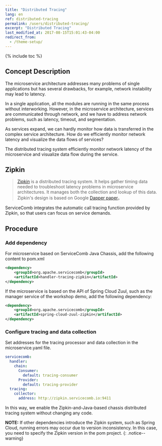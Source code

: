 ```yaml
---
title: "Distributed Tracing"
lang: en
ref: distributed-tracing
permalink: /users/distributed-tracing/
excerpt: "Distributed Tracing"
last_modified_at: 2017-08-15T15:01:43-04:00
redirect_from:
  - /theme-setup/
---
```


{% include toc %}
## Concept Description

The microservice architecture addresses many problems of single applications but has several drawbacks, for example, network instability may lead to latency.

In a single application, all the modules are running in the same process without interworking. However, in the microservice architecture, services are communicated through network, and we have to address network problems, such as latency, timeout, and segmentation.

As services expand, we can hardly monitor how data is transferred in the complex service architecture. How do we efficiently monitor network latency and visualize the data flows of services?

The distributed tracing system efficiently monitor network latency of the microservice and visualize data flow during the service.

## Zipkin

> [Zipkin](http://zipkin.io/) is a distributed tracing system. It helps gather timing data needed to troubleshoot latency problems in microservice architectures. It manages both the collection and lookup of this data. Zipkin's design is based on Google [Dapper paper](http://research.google.com/pubs/pub36356.html)。

ServiceComb integrates the automatic call tracing function provided by Zipkin, so that users can focus on service demands.

## Procedure

### Add dependency

For microservice based on ServiceComb Java Chassis, add the following content to pom.xml

```xml
<dependency>   
    <groupId>org.apache.servicecomb</groupId>
    <artifactId>handler-tracing-zipkin</artifactId>
</dependency>
```

If the microservice is based on the API of Spring Cloud Zuul, such as the manager service of the workshop demo, add the following dependency:

```xml
<dependency>    
    <groupId>org.apache.servicecomb</groupId>
    <artifactId>spring-cloud-zuul-zipkin</artifactId>
</dependency>
```

### Configure tracing and data collection

Set addresses for the tracing processor and data collection in the microservice.yaml file.

```yaml
servicecomb: 
  handler: 
    chain: 
      Consumer: 
        default: tracing-consumer
      Provider: 
        default: tracing-provider
  tracing: 
    collector: 
      address: http://zipkin.servicecomb.io:9411
```

In this way, we enable the Zipkin-and-Java-based chassis distributed tracing system without changing any code.

**NOTE:** If other dependencies introduce the Zipkin system, such as Spring Cloud, running errors may occur due to version inconsistency. In this case, you need to specify the Zipkin version in the pom project.
{: .notice--warning}
